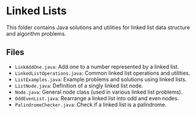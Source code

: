 # Linked Lists

This folder contains Java solutions and utilities for linked list data structure and algorithm problems.

## Files

- `LinkAddOne.java`: Add one to a number represented by a linked list.
- `LinkedListOperations.java`: Common linked list operations and utilities.
- `ListExamples.java`: Example problems and solutions using linked lists.
- `ListNode.java`: Definition of a singly linked list node.
- `Node.java`: General node class (used in various linked list problems).
- `OddEvenList.java`: Rearrange a linked list into odd and even nodes.
- `PalindromeChecker.java`: Check if a linked list is a palindrome. 